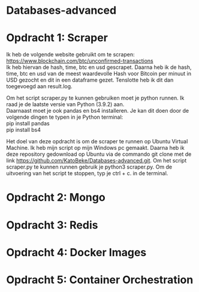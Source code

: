 # Databases-advanced
# Opdracht 1: Scraper
Ik heb de volgende website gebruikt om te scrapen: https://www.blockchain.com/btc/unconfirmed-transactions <br>
Ik heb hiervan de hash, time, btc en usd gescrapet. Daarna heb ik de hash, time, btc en usd van de meest waardevolle Hash voor Bitcoin per minuut in USD gezocht en dit in een dataframe gezet. Tenslotte heb ik dit dan toegevoegd aan result.log.

Om het script scraper.py te kunnen gebruiken moet je python runnen. Ik raad je de laatste versie van Python (3.9.2) aan. <br>
Daarnaast moet je ook pandas en bs4 installeren. Je kan dit doen door de volgende dingen te typen in je Python terminal: <br>
pip install pandas <br>
pip install bs4

Het doel van deze opdracht is om de scraper te runnen op Ubuntu Virtual Machine. 
Ik heb mijn script op mijn Windows pc gemaakt. Daarna heb ik deze repository gedownload op Ubuntu via de commando git clone met de link https://github.com/KatoBeke/Databases-advanced.git. Om het script scraper.py te kunnen runnen gebruik je python3 scraper.py. Om de uitvoering van het script te stoppen, typ je ctrl + c. in de terminal.

# Opdracht 2: Mongo

# Opdracht 3: Redis

# Opdracht 4: Docker Images

# Opdracht 5: Container Orchestration

